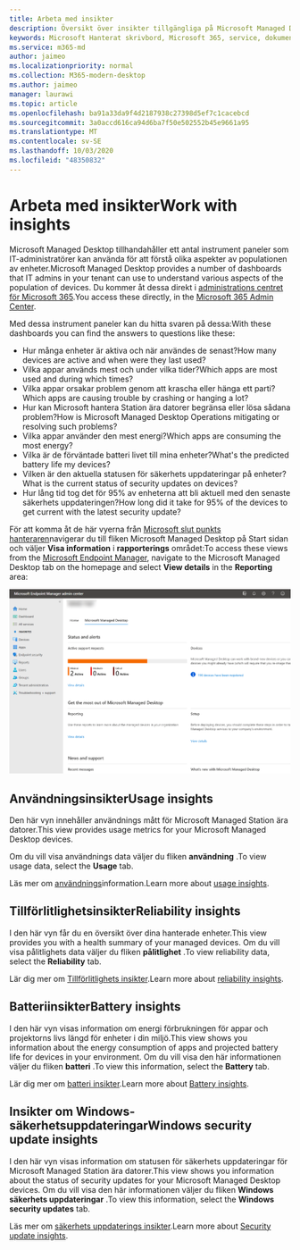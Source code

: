 ```yaml
---
title: Arbeta med insikter
description: Översikt över insikter tillgängliga på Microsoft Managed Desktop
keywords: Microsoft Hanterat skrivbord, Microsoft 365, service, dokumentation
ms.service: m365-md
author: jaimeo
ms.localizationpriority: normal
ms.collection: M365-modern-desktop
ms.author: jaimeo
manager: laurawi
ms.topic: article
ms.openlocfilehash: ba91a33da9f4d2187938c27398d5ef7c1cacebcd
ms.sourcegitcommit: 3a0accd616ca94d6ba7f50e502552b45e9661a95
ms.translationtype: MT
ms.contentlocale: sv-SE
ms.lasthandoff: 10/03/2020
ms.locfileid: "48350832"
---
```

# <a name="work-with-insights"></a><span data-ttu-id="11e7a-104">Arbeta med insikter</span><span class="sxs-lookup"><span data-stu-id="11e7a-104">Work with insights</span></span>

<span data-ttu-id="11e7a-105">Microsoft Managed Desktop tillhandahåller ett antal instrument paneler som IT-administratörer kan använda för att förstå olika aspekter av populationen av enheter.</span><span class="sxs-lookup"><span data-stu-id="11e7a-105">Microsoft Managed Desktop provides a number of dashboards that IT admins in your tenant can use to understand various aspects of the population of devices.</span></span> <span data-ttu-id="11e7a-106">Du kommer åt dessa direkt i [administrations centret för Microsoft 365](https://admin.microsoft.com/adminportal/home?previewoff=false#/microsoftmanageddesktop).</span><span class="sxs-lookup"><span data-stu-id="11e7a-106">You access these directly, in the [Microsoft 365 Admin Center](https://admin.microsoft.com/adminportal/home?previewoff=false#/microsoftmanageddesktop).</span></span>

<span data-ttu-id="11e7a-107">Med dessa instrument paneler kan du hitta svaren på dessa:</span><span class="sxs-lookup"><span data-stu-id="11e7a-107">With these dashboards you can find the answers to questions like these:</span></span>

- <span data-ttu-id="11e7a-108">Hur många enheter är aktiva och när användes de senast?</span><span class="sxs-lookup"><span data-stu-id="11e7a-108">How many devices are active and when were they last used?</span></span>
- <span data-ttu-id="11e7a-109">Vilka appar används mest och under vilka tider?</span><span class="sxs-lookup"><span data-stu-id="11e7a-109">Which apps are most used and during which times?</span></span>
- <span data-ttu-id="11e7a-110">Vilka appar orsakar problem genom att krascha eller hänga ett parti?</span><span class="sxs-lookup"><span data-stu-id="11e7a-110">Which apps are causing trouble by crashing or hanging a lot?</span></span>
- <span data-ttu-id="11e7a-111">Hur kan Microsoft hantera Station ära datorer begränsa eller lösa sådana problem?</span><span class="sxs-lookup"><span data-stu-id="11e7a-111">How is Microsoft Managed Desktop Operations mitigating or resolving such problems?</span></span>
- <span data-ttu-id="11e7a-112">Vilka appar använder den mest energi?</span><span class="sxs-lookup"><span data-stu-id="11e7a-112">Which apps are consuming the most energy?</span></span>
- <span data-ttu-id="11e7a-113">Vilka är de förväntade batteri livet till mina enheter?</span><span class="sxs-lookup"><span data-stu-id="11e7a-113">What's the predicted battery life my devices?</span></span>
- <span data-ttu-id="11e7a-114">Vilken är den aktuella statusen för säkerhets uppdateringar på enheter?</span><span class="sxs-lookup"><span data-stu-id="11e7a-114">What is the current status of security updates on devices?</span></span>
- <span data-ttu-id="11e7a-115">Hur lång tid tog det för 95% av enheterna att bli aktuell med den senaste säkerhets uppdateringen?</span><span class="sxs-lookup"><span data-stu-id="11e7a-115">How long did it take for 95% of the devices to get current with the latest security update?</span></span>


<span data-ttu-id="11e7a-116">För att komma åt de här vyerna från [Microsoft slut punkts hanteraren](https://endpoint.microsoft.com/)navigerar du till fliken Microsoft Managed Desktop på Start sidan och väljer **Visa information** i **rapporterings** området:</span><span class="sxs-lookup"><span data-stu-id="11e7a-116">To access these views from the [Microsoft Endpoint Manager](https://endpoint.microsoft.com/), navigate to the Microsoft Managed Desktop tab on the homepage and select **View details** in the **Reporting** area:</span></span>


![Huvud sida för administrations Center med rapport området längst ned till vänster och vyn detaljerad information](../../media/insights-main.png)


## <a name="usage-insights"></a><span data-ttu-id="11e7a-118">Användningsinsikter</span><span class="sxs-lookup"><span data-stu-id="11e7a-118">Usage insights</span></span>
<span data-ttu-id="11e7a-119">Den här vyn innehåller användnings mått för Microsoft Managed Station ära datorer.</span><span class="sxs-lookup"><span data-stu-id="11e7a-119">This view provides usage metrics for your Microsoft Managed Desktop devices.</span></span> 

<span data-ttu-id="11e7a-120">Om du vill visa användnings data väljer du fliken **användning** .</span><span class="sxs-lookup"><span data-stu-id="11e7a-120">To view usage data, select the **Usage** tab.</span></span>

<span data-ttu-id="11e7a-121">Läs mer om [användnings](usage-insights.md)information.</span><span class="sxs-lookup"><span data-stu-id="11e7a-121">Learn more about [usage insights](usage-insights.md).</span></span>

## <a name="reliability-insights"></a><span data-ttu-id="11e7a-122">Tillförlitlighetsinsikter</span><span class="sxs-lookup"><span data-stu-id="11e7a-122">Reliability insights</span></span>
<span data-ttu-id="11e7a-123">I den här vyn får du en översikt över dina hanterade enheter.</span><span class="sxs-lookup"><span data-stu-id="11e7a-123">This view provides you with a health summary of your managed devices.</span></span> <span data-ttu-id="11e7a-124">Om du vill visa pålitlighets data väljer du fliken **pålitlighet** .</span><span class="sxs-lookup"><span data-stu-id="11e7a-124">To view reliability data, select the **Reliability** tab.</span></span>

<span data-ttu-id="11e7a-125">Lär dig mer om [Tillförlitlighets insikter](reliability-insights.md).</span><span class="sxs-lookup"><span data-stu-id="11e7a-125">Learn more about [reliability insights](reliability-insights.md).</span></span>

## <a name="battery-insights"></a><span data-ttu-id="11e7a-126">Batteriinsikter</span><span class="sxs-lookup"><span data-stu-id="11e7a-126">Battery insights</span></span>
<span data-ttu-id="11e7a-127">I den här vyn visas information om energi förbrukningen för appar och projektorns livs längd för enheter i din miljö.</span><span class="sxs-lookup"><span data-stu-id="11e7a-127">This view shows you information about the energy consumption of apps and projected battery life for devices in your environment.</span></span> <span data-ttu-id="11e7a-128">Om du vill visa den här informationen väljer du fliken **batteri** .</span><span class="sxs-lookup"><span data-stu-id="11e7a-128">To view this information, select the **Battery** tab.</span></span>

<span data-ttu-id="11e7a-129">Lär dig mer om [batteri insikter](battery-insights.md).</span><span class="sxs-lookup"><span data-stu-id="11e7a-129">Learn more about [Battery insights](battery-insights.md).</span></span>

## <a name="windows-security-update-insights"></a><span data-ttu-id="11e7a-130">Insikter om Windows-säkerhetsuppdateringar</span><span class="sxs-lookup"><span data-stu-id="11e7a-130">Windows security update insights</span></span>
<span data-ttu-id="11e7a-131">I den här vyn visas information om statusen för säkerhets uppdateringar för Microsoft Managed Station ära datorer.</span><span class="sxs-lookup"><span data-stu-id="11e7a-131">This view shows you information about the status of security updates for your Microsoft Managed Desktop devices.</span></span> <span data-ttu-id="11e7a-132">Om du vill visa den här informationen väljer du fliken **Windows säkerhets uppdateringar** .</span><span class="sxs-lookup"><span data-stu-id="11e7a-132">To view this information, select the **Windows security updates** tab.</span></span>

<span data-ttu-id="11e7a-133">Läs mer om [säkerhets uppdaterings insikter](security-update-insights.md).</span><span class="sxs-lookup"><span data-stu-id="11e7a-133">Learn more about [Security update insights](security-update-insights.md).</span></span>
